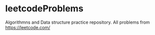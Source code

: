 # leetcodeProblems
Algorithmns and Data structure practice repository.
All problems from https://leetcode.com/ 
